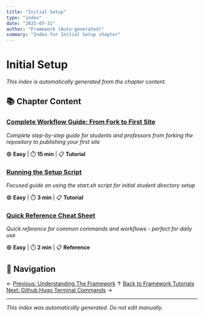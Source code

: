 ```yaml
---
title: "Initial Setup"
type: "index"
date: "2025-07-31"
author: "Framework (Auto-generated)"
summary: "Index for Initial Setup chapter"
---
```


# Initial Setup

*This index is automatically generated from the chapter content.*

## 📚 Chapter Content

### [Complete Workflow Guide: From Fork to First Site](01_complete_workflow_guide.md)
*Complete step-by-step guide for students and professors from forking the repository to publishing your first site*

🟢 **Easy** | ⏱️ **15 min** | 📋 **Tutorial**

### [Running the Setup Script](05_running_the_setup_script.md)
*Focused guide on using the start.sh script for initial student directory setup*

🟢 **Easy** | ⏱️ **3 min** | 📋 **Tutorial**

### [Quick Reference Cheat Sheet](A_quick_reference_cheat_sheet.md)
*Quick reference for common commands and workflows - perfect for daily use*

🟢 **Easy** | ⏱️ **2 min** | 📋 **Reference**

## 🧭 Navigation

← [Previous: Understanding The Framework](../01_understanding_the_framework/00_index.md)
↑ [Back to Framework Tutorials](../00_master_index.md)
[Next: Github Hugo Terminal Commands](../A_github_hugo_terminal_commands/00_index.md) →

---

*This index was automatically generated. Do not edit manually.*
